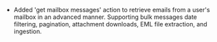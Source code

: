 * Added 'get mailbox messages' action to retrieve emails from a user's mailbox in an advanced manner. Supporting bulk messages date filtering, pagination, attachment downloads, EML file extraction, and ingestion.